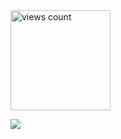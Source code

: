 <img width="160" src="https://komarev.com/ghpvc/?username=your-github-username&color=60ce99" alt="views count">
                
![](https://i.postimg.cc/T3WHmfyy/ezgif-47d1d682494481.gif#left)
